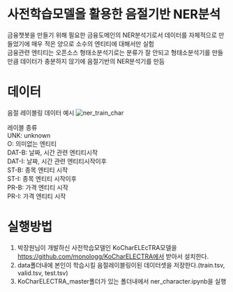 # 사전학습모델을 활용한 음절기반 NER분석
금융챗봇을 만들기 위해 필요한 금융도메인의 NER분석기로서 데이터를 자체적으로 만들었기에 매우 적은 양으로 소수의 엔티티에 대해서만 실험  
금융관련 엔티티는 오픈소스 형태소분석기로는 분류가 잘 안되고 형태소분석기를 만들만큼 데이터가 충분하지 않기에 음절기반의 NER분석기를 만듬

# 데이터
음절 레이블링 데이터 예시
![ner_train_char](https://user-images.githubusercontent.com/94896717/210489190-a438f152-5cc6-411c-a406-13190d138e16.png)  
  
레이블 종류  
UNK: unknown  
O: 의미없는 엔티티  
DAT-B: 날짜, 시간 관련 엔티티시작  
DAT-I: 날짜, 시간 관련 엔티티시작이후  
ST-B: 종목 엔티티 시작  
ST-I: 종목 엔티티 시작이후  
PR-B: 가격 엔티티 시작  
PR-I: 가격 엔티티 시작   

# 실행방법
1. 박장원님이 개발하신 사전학습모델인 KoCharELEcTRA모델을 https://github.com/monologg/KoCharELECTRA에서 받아서 설치한다.
2. data폴더내에 본인이 학습시킬 음절레이블링이된 데이터셋을 저장한다.(train.tsv, valid.tsv, test.tsv)
3. KoCharELECTRA_master폴더가 있는 폴더내에서 ner_character.ipynb을 실행
